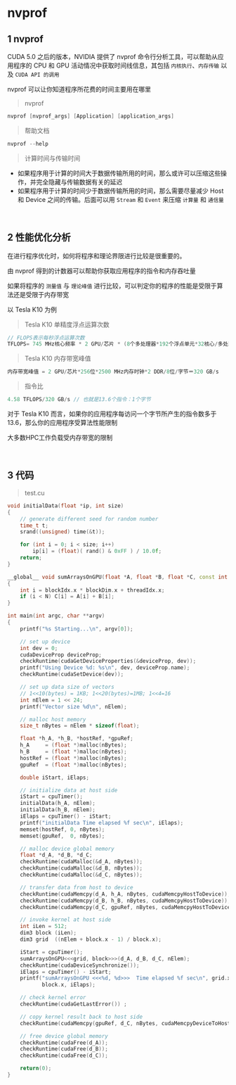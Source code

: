 
# nvprof

## 1 nvprof
CUDA 5.0 之后的版本，NVIDIA 提供了 nvprof 命令行分析工具，可以帮助从应用程序的 CPU 和 GPU 活动情况中获取时间线信息，其包括 `内核执行`、`内存传输` 以及 `CUDA API 的调用`

nvprof 可以让你知道程序所花费的时间主要用在哪里

>nvprof
```c++
nvprof [nvprof_args] [Application] [application_args] 
```

>帮助文档
```c++
nvprof --help
```


>计算时间与传输时间
- 如果程序用于计算的时间大于数据传输所用的时间，那么或许可以压缩这些操作，并完全隐藏与传输数据有关的延迟
- 如果程序用于计算的时间少于数据传输所用的时间，那么需要尽量减少 Host 和 Device 之间的传输。后面可以用 `Stream` 和 `Event` 来压缩 `计算量` 和 `通信量`

&emsp;
## 2 性能优化分析
在进行程序优化时，如何将程序和理论界限进行比较是很重要的。


由 nvprof 得到的计数器可以帮助你获取应用程序的指令和内存吞吐量


如果将程序的 `测量值` 与 `理论峰值` 进行比较，可以判定你的程序的性能是受限于算法还是受限于内存带宽

以 Tesla K10 为例

>Tesla K10 单精度浮点运算次数
```c++
// FLOPS表示每秒浮点运算次数
TFLOPS= 745 MHz核心频率 * 2 GPU/芯片 * (8个多处理器*192个浮点单元*32核心/多处理器）*2 OPS/周期＝4.58 
```

>Tesla K10 内存带宽峰值
```c++
内存带宽峰值 = 2 GPU/芯片*256位*2500 MHz内存时钟*2 DDR/8位/字节＝320 GB/s
```
>指令比
```c++
4.58 TFLOPS/320 GB/s // 也就是13.6个指令：1个字节
```

对于 Tesla K10 而言，如果你的应用程序每访问一个字节所产生的指令数多于 13.6，那么你的应用程序受算法性能限制

大多数HPC工作负载受内存带宽的限制


&emsp;
## 3 代码
>test.cu
```c++
void initialData(float *ip, int size)
{
    // generate different seed for random number
    time_t t;
    srand((unsigned) time(&t));

    for (int i = 0; i < size; i++)
        ip[i] = (float)( rand() & 0xFF ) / 10.0f;
    return;
}

__global__ void sumArraysOnGPU(float *A, float *B, float *C, const int N)
{
    int i = blockIdx.x * blockDim.x + threadIdx.x;
    if (i < N) C[i] = A[i] + B[i];
}

int main(int argc, char **argv)
{
    printf("%s Starting...\n", argv[0]);

    // set up device
    int dev = 0;
    cudaDeviceProp deviceProp;
    checkRuntime(cudaGetDeviceProperties(&deviceProp, dev));
    printf("Using Device %d: %s\n", dev, deviceProp.name);
    checkRuntime(cudaSetDevice(dev));

    // set up data size of vectors
    // 1<<10(bytes) = 1KB; 1<<20(bytes)=1MB; 1<<4=16 
    int nElem = 1 << 24;
    printf("Vector size %d\n", nElem);

    // malloc host memory
    size_t nBytes = nElem * sizeof(float);

    float *h_A, *h_B, *hostRef, *gpuRef;
    h_A     = (float *)malloc(nBytes);
    h_B     = (float *)malloc(nBytes);
    hostRef = (float *)malloc(nBytes);
    gpuRef  = (float *)malloc(nBytes);

    double iStart, iElaps;

    // initialize data at host side
    iStart = cpuTimer();
    initialData(h_A, nElem);
    initialData(h_B, nElem);
    iElaps = cpuTimer() - iStart;
    printf("initialData Time elapsed %f sec\n", iElaps);
    memset(hostRef, 0, nBytes);
    memset(gpuRef,  0, nBytes);

    // malloc device global memory
    float *d_A, *d_B, *d_C;
    checkRuntime(cudaMalloc(&d_A, nBytes));
    checkRuntime(cudaMalloc(&d_B, nBytes));
    checkRuntime(cudaMalloc(&d_C, nBytes));

    // transfer data from host to device
    checkRuntime(cudaMemcpy(d_A, h_A, nBytes, cudaMemcpyHostToDevice));
    checkRuntime(cudaMemcpy(d_B, h_B, nBytes, cudaMemcpyHostToDevice));
    checkRuntime(cudaMemcpy(d_C, gpuRef, nBytes, cudaMemcpyHostToDevice));

    // invoke kernel at host side
    int iLen = 512;
    dim3 block (iLen);
    dim3 grid  ((nElem + block.x - 1) / block.x);

    iStart = cpuTimer();
    sumArraysOnGPU<<<grid, block>>>(d_A, d_B, d_C, nElem);
    checkRuntime(cudaDeviceSynchronize());
    iElaps = cpuTimer() - iStart;
    printf("sumArraysOnGPU <<<%d, %d>>>  Time elapsed %f sec\n", grid.x,
           block.x, iElaps);

    // check kernel error
    checkRuntime(cudaGetLastError()) ;

    // copy kernel result back to host side
    checkRuntime(cudaMemcpy(gpuRef, d_C, nBytes, cudaMemcpyDeviceToHost));

    // free device global memory
    checkRuntime(cudaFree(d_A));
    checkRuntime(cudaFree(d_B));
    checkRuntime(cudaFree(d_C));

    return(0);
}
```